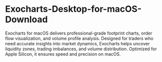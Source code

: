 # Exocharts-Desktop-for-macOS-Download
Exocharts for macOS delivers professional-grade footprint charts, order flow visualization, and volume profile analysis. Designed for traders who need accurate insights into market dynamics, Exocharts helps uncover liquidity zones, trading imbalances, and volume distribution. Optimized for Apple Silicon, it ensures speed and precision on macOS.
